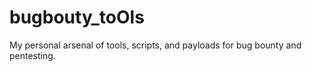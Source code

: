 # bugbouty_toOls
 My personal arsenal of tools, scripts, and payloads for bug bounty and pentesting.
